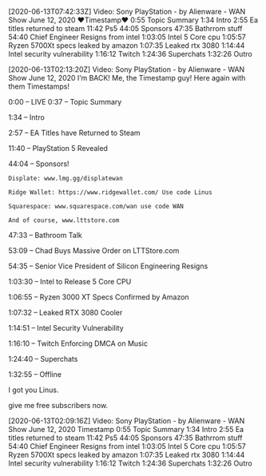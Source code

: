 [2020-06-13T07:42:33Z] Video: Sony PlayStation - by Alienware - WAN Show June 12, 2020 
❤️Timestamp❤️
0:55 Topic Summary
1:34 Intro
2:55 Ea titles returned to steam
11:42 Ps5
44:05 Sponsors
47:35 Bathrrom stuff
54:40 Chief Engineer Resigns from intel
1:03:05 Intel 5 Core cpu
1:05:57 Ryzen 5700Xt specs leaked by amazon
1:07:35 Leaked rtx 3080
1:14:44 Intel security vulnerability
1:16:12 Twitch
1:24:36 Superchats
1:32:26 Outro

[2020-06-13T02:13:20Z] Video: Sony PlayStation - by Alienware - WAN Show June 12, 2020 
I’m BACK! Me, the Timestamp guy!
Here again with them Timestamps!


0:00 – LIVE
0:37 – Topic Summary
1:34 – Intro
2:57 – EA Titles have Returned to Steam
11:40 – PlayStation 5 Revealed
44:04 – Sponsors!
	Displate: www.lmg.gg/displatewan
	Ridge Wallet: https://www.ridgewallet.com/ Use code Linus
	Squarespace: www.squarespace.com/wan use code WAN
	And of course, www.lttstore.com 
47:33 – Bathroom Talk
53:09 – Chad Buys Massive Order on LTTStore.com
54:35 – Senior Vice President of Silicon Engineering Resigns
1:03:30 – Intel to Release 5 Core CPU
1:06:55 – Ryzen 3000 XT Specs Confirmed by Amazon
1:07:32 – Leaked RTX 3080 Cooler
1:14:51 – Intel Security Vulnerability
1:16:10 – Twitch Enforcing DMCA on Music
1:24:40 – Superchats
1:32:55 – Offline


I got you Linus.
give me free subscribers now.

[2020-06-13T02:09:16Z] Video: Sony PlayStation - by Alienware - WAN Show June 12, 2020 
Timestamp
0:55 Topic Summary
1:34 Intro
2:55 Ea titles returned to steam
11:42 Ps5
44:05 Sponsors
47:35 Bathrrom stuff
54:40 Chief Engineer Resigns from intel
1:03:05 Intel 5 Core cpu
1:05:57 Ryzen 5700Xt specs leaked by amazon
1:07:35 Leaked rtx 3080
1:14:44 Intel security vulnerability
1:16:12 Twitch
1:24:36 Superchats
1:32:26 Outro

